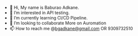 - 👋 Hi, My name is Baburao Adkane.
- 👀 I’m interested in API testing.
- 🌱 I’m currently learning CI/CD Pipeline.
- 💞️ I’m looking to collaborate More on Auromation 
- 📫 How to reach me @bgadkane@gmail.com OR 9309732510

<!---
adkaneb/adkaneb is a ✨ special ✨ repository because its `README.md` (this file) appears on your GitHub profile.
You can click the Preview link to take a look at your changes.
--->

